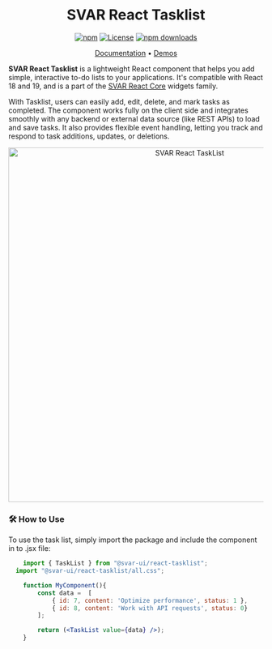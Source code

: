 <div align="center">

# SVAR React Tasklist

[![npm](https://img.shields.io/npm/v/@svar-ui/react-tasklist.svg)](https://www.npmjs.com/package/@svar-ui/react-tasklist)
[![License](https://img.shields.io/github/license/svar-widgets/react-tasklist)](https://github.com/svar-widgets/react-tasklist/blob/main/license.txt)
[![npm downloads](https://img.shields.io/npm/dm/@svar-ui/react-tasklist.svg)](https://www.npmjs.com/package/@svar-ui/react-tasklist)

</div>

<div align="center">

[Documentation](https://docs.svar.dev/react/core/tasklist/) • [Demos](https://docs.svar.dev/react/core/samples-tasklist/#/base/willow)

</div>

**SVAR React Tasklist** is a lightweight React component that helps you add simple, interactive to-do lists to your applications. It's compatible with React 18 and 19, and is a part of the [SVAR React Core](https://github.com/svar-widgets/react-core) widgets family.

With Tasklist, users can easily add, edit, delete, and mark tasks as completed. The component works fully on the client side and integrates smoothly with any backend or external data source (like REST APIs) to load and save tasks. It also provides flexible event handling, letting you track and respond to task additions, updates, or deletions.

<div align="center">

<img src="https://svar.dev/images/github/github-tasklist.png" alt="SVAR React TaskList" style="width: 700px;">

</div>

### :hammer_and_wrench: How to Use

To use the task list, simply import the package and include the component in to .jsx file:

```jsx
	import { TaskList } from "@svar-ui/react-tasklist";
  import "@svar-ui/react-tasklist/all.css";

    function MyComponent(){
        const data =  [
			{ id: 7, content: 'Optimize performance', status: 1 },
    		{ id: 8, content: 'Work with API requests', status: 0}
		];

        return (<TaskList value={data} />);
    }
```
